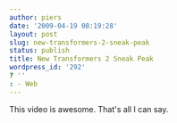 ```yaml
---
author: piers
date: '2009-04-19 08:19:28'
layout: post
slug: new-transformers-2-sneak-peak
status: publish
title: New Transformers 2 Sneak Peak
wordpress_id: '292'
? ''
: - Web
---
```


This video is awesome. That's all I can say.

